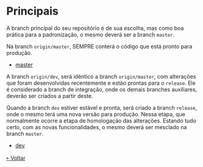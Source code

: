 # Principais

A branch principal do seu repositório é de sua escolha, mas como boa prática para a padronização, o mesmo deverá ser a branch `master`.

Na branch `origin/master`, SEMPRE conterá o código que está pronto para produção.

- [master](https://github.com/doc-solutions/documentation-gitflow/blob/master/source/master.md)

A branch `origin/dev`, será idêntico a branch `origin/master`, com alterações que foram desenvolvidas recentemente e estão prontas para o `release`. Ele é considerado a branch de integração, onde os demais branches auxiliares, deverão ser criados a partir deste.

Quando a branch `dev` estiver estável e pronta, será criado a branch `release`, onde o mesmo terá uma nova versão para produção. Nessa etapa, que normalmente ocorre a etapa de homologação das alterações. Estando tudo certo, com as novas funcionalidades, o mesmo deverá ser mesclado na branch `master`.

- [dev](https://github.com/doc-solutions/documentation-gitflow/blob/master/source/dev.md)

[&#65513; Voltar](https://github.com/doc-solutions/documentation-gitflow/blob/master/README.md)